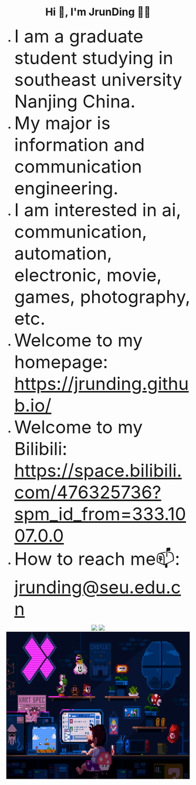 <h1 align="center">Hi 👋, I'm JrunDing 👨‍💻</h1>

- <font size=8>I am a graduate student studying in southeast university Nanjing China.</font>
- <font size=8>My major is information and communication engineering.</font>
- <font size=8>I am interested in ai, communication, automation, electronic, movie, games, photography, etc.</font>
- <font size=8>Welcome to my homepage: https://jrunding.github.io/</font>
- <font size=8>Welcome to my Bilibili: https://space.bilibili.com/476325736?spm_id_from=333.1007.0.0</font>
- <font size=8>How to reach me📫: jrunding@seu.edu.cn</font>


<div align="center">
<span>  </span>
<img height="170px" src="https://github-readme-stats.vercel.app/api?username=JrunDing" /><span>  </span><img height="170px" src="https://github-readme-stats.vercel.app/api/top-langs/?username=JrunDing&layout=compact&langs_count=8" />
<span>  </span>
</div>

<div align=center> <img width="500" height="400" src="https://github.com/codeman008/codeman008/blob/main/225813708-98b745f2-7d22-48cf-9150-083f1b00d6c9.gif"/> </div>

